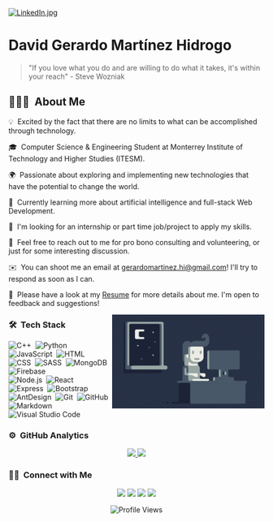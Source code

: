 [![LinkedIn.jpg](https://i.postimg.cc/9fkWZ1bK/LinkedIn.jpg)](https://www.linkedin.com/in/david-gerardo-mart%C3%ADnez-hidrogo-7340b21b8)

# David Gerardo Martínez Hidrogo

>"If you love what you do and are willing to do what it takes, it's within your reach" - Steve Wozniak


## 👨🏻‍💻 &nbsp;About Me

💡 &nbsp;Excited by the fact that there are no limits to what can be accomplished through technology. 

🎓 &nbsp;Computer Science & Engineering Student at Monterrey Institute of Technology and Higher Studies (ITESM).

🌍 &nbsp;Passionate about exploring and implementing new technologies that have the potential to change the world.

🤖 &nbsp;Currently learning more about artificial intelligence and full-stack Web Development.

💼 &nbsp;I'm looking for an internship or part time job/project to apply my skills.


💬 &nbsp;Feel free to reach out to me for pro bono consulting and volunteering, or just for some interesting discussion.

✉️ &nbsp;You can shoot me an email at gerardomartinez.hi@gmail.com! I'll try to respond as soon as I can.

📄 &nbsp;Please have a look at my [Resume](https://docs.google.com/document/d/1hKFgXH6WvfpIkmZtSxgUZKOfkYVnJBwXWiwqMfJ_ApY/edit?usp=sharing) for more details about me. I'm open to feedback and suggestions!

<img alt="Night Coding" src="https://raw.githubusercontent.com/AVS1508/AVS1508/master/assets/Night-Coding.gif" align="right"/>

### 🛠 &nbsp;Tech Stack
![C++](https://img.shields.io/badge/-C++-05122A?style=flat&logo=cplusplus)&nbsp;
![Python](https://img.shields.io/badge/-Python-05122A?style=flat&logo=python)&nbsp;
![JavaScript](https://img.shields.io/badge/-JavaScript-05122A?style=flat&logo=javascript)&nbsp;
![HTML](https://img.shields.io/badge/-HTML-05122A?style=flat&logo=HTML5)\
![CSS](https://img.shields.io/badge/-CSS-05122A?style=flat&logo=CSS3&logoColor=1572B6)&nbsp;
![SASS](https://img.shields.io/badge/-SASS-05122A?style=flat&logo=SASS)&nbsp;
![MongoDB](https://img.shields.io/badge/-MongoDB-05122A?style=flat&logo=mongodb)&nbsp;
![Firebase](https://img.shields.io/badge/-Firebase-05122A?style=flat&logo=firebase)\
![Node.js](https://img.shields.io/badge/-Node.js-05122A?style=flat&logo=node.js)&nbsp;
![React](https://img.shields.io/badge/-react-05122A?style=flat&logo=react)&nbsp;
![Express](https://img.shields.io/badge/-express-05122A?style=flat&logo=express)&nbsp;
![Bootstrap](https://img.shields.io/badge/-Bootstrap-05122A?style=flat&logo=bootstrap&logoColor=563D7C)\
![AntDesign](https://img.shields.io/badge/-AntDesign-05122A?style=flat&logo=ant-design)&nbsp;
![Git](https://img.shields.io/badge/-Git-05122A?style=flat&logo=git)&nbsp;
![GitHub](https://img.shields.io/badge/-GitHub-05122A?style=flat&logo=github)&nbsp;
![Markdown](https://img.shields.io/badge/-Markdown-05122A?style=flat&logo=markdown)\
![Visual Studio Code](https://img.shields.io/badge/-Visual%20Studio%20Code-05122A?style=flat&logo=visual-studio-code&logoColor=007ACC)&nbsp;

### ⚙️ &nbsp;GitHub Analytics

<p align="center">
<a href="https://github.com/davidmartinezhi">
  <img height="180em" src="https://github-readme-stats-eight-theta.vercel.app/api?username=davidmartinezhi&show_icons=true&theme=algolia&include_all_commits=true&count_private=true"/>
  <img height="180em" src="https://github-readme-stats-eight-theta.vercel.app/api/top-langs/?username=davidmartinezhi&layout=compact&langs_count=8&theme=algolia"/>
</a>
</p>

### 🤝🏻 &nbsp;Connect with Me

<p align="center">
<a href="https://www.linkedin.com/in/david-gerardo-mart%C3%ADnez-hidrogo-7340b21b8"><img src="https://img.shields.io/badge/-David%20Gerardo%20Martínez%20Hidrogo-0077B5?style=flat&logo=Linkedin&logoColor=white"/></a>
<a href="mailto:gerardomartinez.hi@gmail.com"><img src="https://img.shields.io/badge/-gerardomartinez.hi@gmail.com-D14836?style=flat&logo=Gmail&logoColor=white"/></a>
<a href="www.instagram.com/davidmartinez.hi"><img src="https://img.shields.io/badge/-@davidmartinezhi-E4405F?style=flat&logo=Instagram&logoColor=white"/></a>
<a href="https://twitter.com/davidmtzhi"><img src="https://img.shields.io/badge/-@davidmtzhi-1877F2?style=flat&logo=Twitter&logoColor=white"/></a>
</p>

<p align="center"> <img src="https://komarev.com/ghpvc/?username=davidmartinezhi&label=Profile Views&color=blue&style=flat-square" alt="Profile Views" /> </p>
